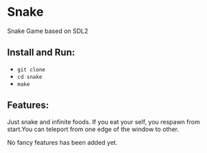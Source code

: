 # Snake

Snake Game based on SDL2

## Install and Run:

- `git clone`
- `cd snake`
- `make`

## Features:

Just snake and infinite foods. If you eat your self, you respawn from start.You can teleport from one edge of the window to other.  

No fancy features has been added yet.
